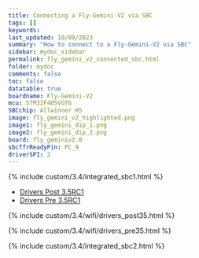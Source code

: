 ```yaml
---
title: Connecting a Fly-Gemini-V2 via SBC
tags: []
keywords: 
last_updated: 10/09/2023
summary: "How to connect to a Fly-Gemini-V2 via SBC"
sidebar: mydoc_sidebar
permalink: fly_gemini_v2_connected_sbc.html
folder: mydoc
comments: false
toc: false
datatable: true
boardname: Fly-Gemini-V2
mcu: STM32F405VGT6
SBCchip: Allwinner H5
image: fly_gemini_v2_highlighted.png
image1: fly_gemini_dip_1.png
image2: fly_gemini_dip_2.png
board: fly_geminiv2.0
sbcTfrReadyPin: PC_9
driverSPI: 2
---
```


{% include custom/3.4/integrated_sbc1.html %}

<ul id="profileTabs" class="nav nav-tabs">
    <li class="active"><a class="manualpost35" href="#generate" data-toggle="tab">Drivers Post 3.5RC1</a></li>
    <li><a class="noCrossRef" href="#manualpre35" data-toggle="tab">Drivers Pre 3.5RC1</a></li>
</ul>
  <div class="tab-content">
<div role="tabpanel" class="tab-pane active" id="generate" markdown="1">

{% include custom/3.4/wifi/drivers_post35.html %}

</div>

<div role="tabpanel" class="tab-pane" id="manualpre35" markdown="1">

{% include custom/3.4/wifi/drivers_pre35.html %}

</div>

</div>

{% include custom/3.4/integrated_sbc2.html %}
